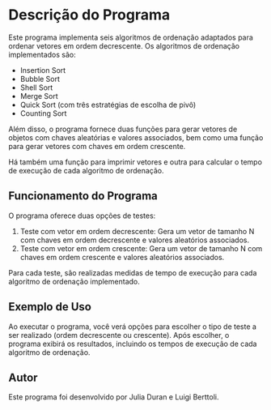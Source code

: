 # Descrição do Programa

Este programa implementa seis algoritmos de ordenação adaptados para ordenar vetores em ordem decrescente. Os algoritmos de ordenação implementados são:

- Insertion Sort
- Bubble Sort
- Shell Sort
- Merge Sort
- Quick Sort (com três estratégias de escolha de pivô)
- Counting Sort

Além disso, o programa fornece duas funções para gerar vetores de objetos com chaves aleatórias e valores associados, bem como uma função para gerar vetores com chaves em ordem crescente. 

Há também uma função para imprimir vetores e outra para calcular o tempo de execução de cada algoritmo de ordenação.

## Funcionamento do Programa

O programa oferece duas opções de testes:
1. Teste com vetor em ordem decrescente: Gera um vetor de tamanho N com chaves em ordem decrescente e valores aleatórios associados.
2. Teste com vetor em ordem crescente: Gera um vetor de tamanho N com chaves em ordem crescente e valores aleatórios associados.

Para cada teste, são realizadas medidas de tempo de execução para cada algoritmo de ordenação implementado.


## Exemplo de Uso

Ao executar o programa, você verá opções para escolher o tipo de teste a ser realizado (ordem decrescente ou crescente). Após escolher, o programa exibirá os resultados, incluindo os tempos de execução de cada algoritmo de ordenação.

## Autor

Este programa foi desenvolvido por Julia Duran e Luigi Berttoli.
